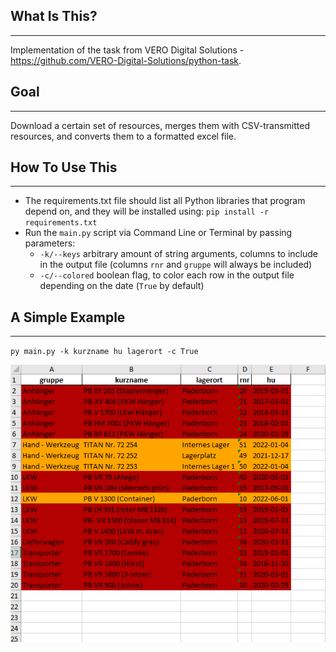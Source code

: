 ## What Is This?

---

Implementation of the task from VERO Digital Solutions - https://github.com/VERO-Digital-Solutions/python-task.

## Goal

---

Download a certain set of resources, merges them with CSV-transmitted resources, and converts them to a formatted excel file.

## How To Use This

---

- The requirements.txt file should list all Python libraries that program depend on, and they will be installed using:
`pip install -r requirements.txt`
- Run the `main.py` script via Command Line or Terminal by passing parameters:
  - `-k/--keys` arbitrary amount of string arguments, columns to include in the output file (columns `rnr` and `gruppe` will always be included)
  - `-c/--colored` boolean flag, to color each row in the output file depending on the date (`True` by default)


## A Simple Example

---

`py main.py -k kurzname hu lagerort -c True`

![image info](output.png)
